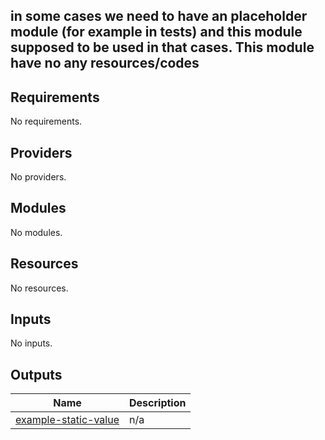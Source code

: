 ## in some cases we need to have an placeholder module (for example in tests) and this module supposed to be used in that cases. This module have no any resources/codes <!-- BEGINNING OF PRE-COMMIT-TERRAFORM DOCS HOOK -->
## Requirements

No requirements.

## Providers

No providers.

## Modules

No modules.

## Resources

No resources.

## Inputs

No inputs.

## Outputs

| Name | Description |
|------|-------------|
| <a name="output_example-static-value"></a> [example-static-value](#output\_example-static-value) | n/a |
<!-- END OF PRE-COMMIT-TERRAFORM DOCS HOOK -->

